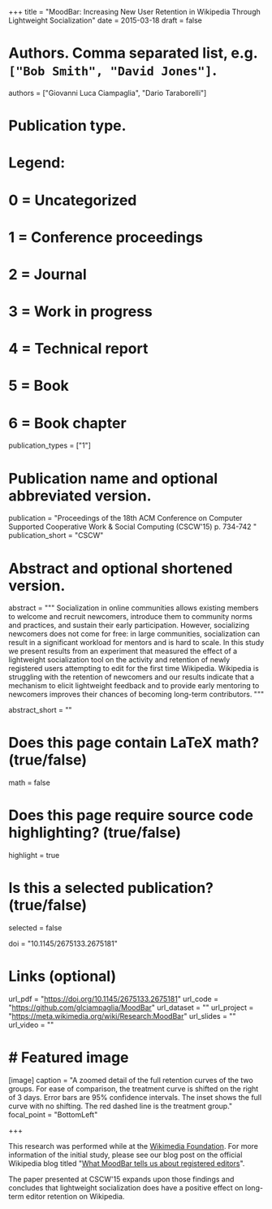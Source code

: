 +++
title = "MoodBar: Increasing New User Retention in Wikipedia Through Lightweight Socialization"
date = 2015-03-18
draft = false

# Authors. Comma separated list, e.g. `["Bob Smith", "David Jones"]`.
authors = ["Giovanni Luca Ciampaglia", "Dario Taraborelli"]

# Publication type.
# Legend:
# 0 = Uncategorized
# 1 = Conference proceedings
# 2 = Journal
# 3 = Work in progress
# 4 = Technical report
# 5 = Book
# 6 = Book chapter
publication_types = ["1"]

# Publication name and optional abbreviated version.
publication = "Proceedings of the 18th ACM Conference on Computer Supported Cooperative Work & Social Computing (CSCW'15) p. 734-742 "
publication_short = "CSCW"

# Abstract and optional shortened version.
abstract = """ Socialization in online communities allows existing members to
welcome and recruit newcomers, introduce them to community norms and practices,
and sustain their early participation. However, socializing newcomers does not
come for free: in large communities, socialization can result in a significant
workload for mentors and is hard to scale. In this study we present results from
an experiment that measured the effect of a lightweight socialization tool on
the activity and retention of newly registered users attempting to edit for the
first time Wikipedia. Wikipedia is struggling with the retention of newcomers
and our results indicate that a mechanism to elicit lightweight feedback and to
provide early mentoring to newcomers improves their chances of becoming
long-term contributors. """

abstract_short = ""

# Does this page contain LaTeX math? (true/false)
math = false

# Does this page require source code highlighting? (true/false)
highlight = true

# Is this a selected publication? (true/false)
selected = false

doi = "10.1145/2675133.2675181"

# Links (optional)
url_pdf = "https://doi.org/10.1145/2675133.2675181"
url_code = "https://github.com/glciampaglia/MoodBar"
url_dataset = ""
url_project = "https://meta.wikimedia.org/wiki/Research:MoodBar"
url_slides = ""
url_video = ""

# # Featured image
[image]
  caption = "A zoomed detail of the full retention curves of the two groups. For ease of comparison, the treatment curve is shifted on the right of 3 days. Error bars are 95% confidence intervals. The inset shows the full curve with no shifting. The red dashed line is the treatment group."
  focal_point = "BottomLeft"


+++

This research was performed while at the [Wikimedia
Foundation](//wikimediafoundation.org). For more information of the initial
study, please see our blog post on the official Wikipedia blog titled
"[What MoodBar tells us about registered
editors](https://blog.wikimedia.org/2012/07/05/what-moodbar-tells-us-about-new-registered-editors/)".

The paper presented at CSCW'15 expands upon those findings and concludes
that lightweight socialization does have a positive effect on long-term
editor retention on Wikipedia.
